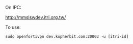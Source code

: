 
On IPC:

http://mmslswdev.itri.org.tw/

To use: 
```
sudo openfortivpn dev.kopherbit.com:20003 -u [itri-id]
```